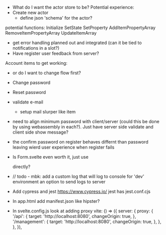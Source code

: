 
* What do I want the actor store to be?
Potential experience:
* Create new actor
	* define json 'schema' for the actor?

potential functions:
Initialize
SetState
SetProperty
AddItemPropertyArray
RemoveItemPropertyArray
UpdateItemArray

* get error handling planned out and integrated (can it be tied to notifications in a slot?)
* Have register user feedback from server?

Account items to get working:
* or do I want to change flow first?
* Change password
* Reset password
* validate e-mail
	* setup mail slurper like item

* need to align minimum password with client/server (could this be done by using webassembly in each?). Just have server side validate and client side show message?

* the confirm password on register behaves differnt than password leaving wierd user experience when register fails
* Is Form.svelte even worth it, just use <form> directly?

* // todo - mbk: add a custom log that will log to console for 'dev' environment an option to send logs to server

* Add cypress and jest
https://www.cypress.io/
jest has jest.conf.cjs

* In app.html add manifest.json like hipster?

* In svelte.config.js look at adding proxy
vite: () => ({
			server: {
				proxy: {
					'/api': {
						target: 'http://localhost:8080',
						changeOrigin: true,
					},
					'/management': {
						target: 'http://localhost:8080',
						changeOrigin: true,
					},
				},
			},
		}),